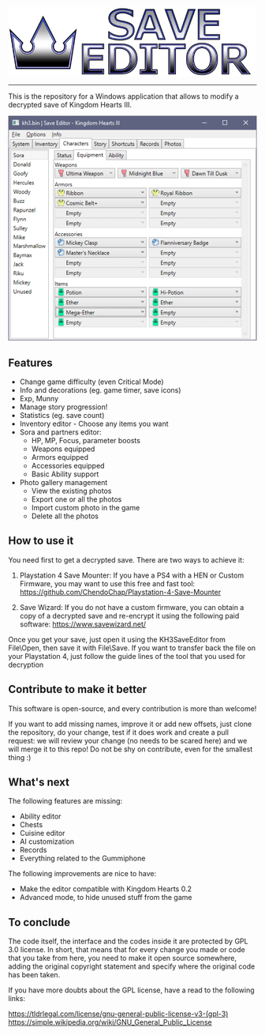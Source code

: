 ![Kingdom Hearts III Save Editor](docs/banner.png)

---

This is the repository for a Windows application that allows to modify a decrypted save of Kingdom Hearts III.

![demo](docs/demo1.png)

## Features

* Change game difficulty (even Critical Mode)
* Info and decorations (eg. game timer, save icons)
* Exp, Munny
* Manage story progression!
* Statistics (eg. save count)
* Inventory editor - Choose any items you want
* Sora and partners editor:
    * HP, MP, Focus, parameter boosts
    * Weapons equipped
    * Armors equipped
    * Accessories equipped
	* Basic Ability support
* Photo gallery management
    * View the existing photos
    * Export one or all the photos
    * Import custom photo in the game
    * Delete all the photos


## How to use it
You need first to get a decrypted save. There are two ways to achieve it:

1) Playstation 4 Save Mounter: If you have a PS4 with a HEN or Custom Firmware, you may want to use this free and fast tool: https://github.com/ChendoChap/Playstation-4-Save-Mounter

2) Save Wizard: If you do not have a custom firmware, you can obtain a copy of a decrypted save and re-encrypt it using the following paid software: https://www.savewizard.net/

Once you get your save, just open it using the KH3SaveEditor from File\Open, then save it with File\Save. If you want to transfer back the file on your Playstation 4, just follow the guide lines of the tool that you used for decryption

## Contribute to make it better

This software is open-source, and every contribution is more than welcome!

If you want to add missing names, improve it or add new offsets, just clone the repository, do your change, test if it does work and create a pull request: we will review your change (no needs to be scared here) and we will merge it to this repo! Do not be shy on contribute, even for the smallest thing :)

## What's next

The following features are missing:
* Ability editor
* Chests
* Cuisine editor
* AI customization
* Records
* Everything related to the Gummiphone

The following improvements are nice to have:
* Make the editor compatible with Kingdom Hearts 0.2
* Advanced mode, to hide unused stuff from the game

## To conclude

The code itself, the interface and the codes inside it are protected by GPL 3.0 license. In short, that means that for every change you made or code that you take from here, you need to make it open source somewhere, adding the original copyright statement and specify where the original code has been taken.

If you have more doubts about the GPL license, have a read to the following links:

https://tldrlegal.com/license/gnu-general-public-license-v3-(gpl-3)
https://simple.wikipedia.org/wiki/GNU_General_Public_License
